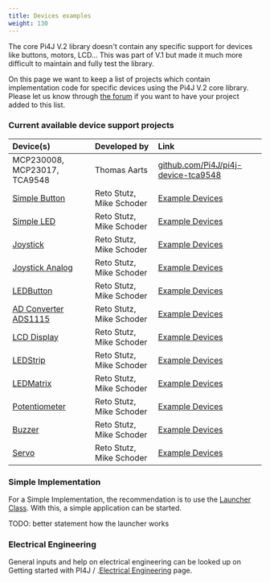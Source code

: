 ```yaml
---
title: Devices examples
weight: 130
---
```


The core Pi4J V.2 library doesn't contain any specific support for devices like buttons, motors, LCD... This was part of 
V.1 but made it much more difficult to maintain and fully test the library.

On this page we want to keep a list of projects which contain implementation code for specific devices using the Pi4J 
V.2 core library. Please let us know through [the forum](https://forum.pi4j.com) if you want to have your project added 
to this list.

### Current available device support projects

| Device(s)                     | Developed by          | Link              |
| :---                          | :---                  | :---              |
| MCP230008, MCP23017, TCA9548  | Thomas Aarts          | [github.com/Pi4J/pi4j-device-tca9548](https://github.com/Pi4J/pi4j-device-tca9548) |
| [Simple Button](/documentation/device-examples/simplebutton) | Reto Stutz, Mike Schoder | [Example Devices](https://github.com/Pi4J/pi4j-example-components)|
| [Simple LED](/documentation/device-examples/simpleled) | Reto Stutz, Mike Schoder | [Example Devices](https://github.com/Pi4J/pi4j-example-components)|
| [Joystick](/documentation/device-examples/joystick) | Reto Stutz, Mike Schoder | [Example Devices](https://github.com/Pi4J/pi4j-example-components)|
| [Joystick Analog](/documentation/device-examples/joystickanalog) | Reto Stutz, Mike Schoder | [Example Devices](https://github.com/Pi4J/pi4j-example-components)|
| [LEDButton](/documentation/device-examples/ledbutton) | Reto Stutz, Mike Schoder | [Example Devices](https://github.com/Pi4J/pi4j-example-components)|
| [AD Converter ADS1115](/documentation/device-examples/ads1115) | Reto Stutz, Mike Schoder | [Example Devices](https://github.com/Pi4J/pi4j-example-components)|
| [LCD Display](/documentation/device-examples/lcddisplay) | Reto Stutz, Mike Schoder | [Example Devices](https://github.com/Pi4J/pi4j-example-components)|
| [LEDStrip](/documentation/device-examples/ledstrip) | Reto Stutz, Mike Schoder | [Example Devices](https://github.com/Pi4J/pi4j-example-components)|
| [LEDMatrix](/documentation/device-examples/ledmatrix) | Reto Stutz, Mike Schoder | [Example Devices](https://github.com/Pi4J/pi4j-example-components)|
| [Potentiometer](/documentation/device-examples/potentiometer) | Reto Stutz, Mike Schoder | [Example Devices](https://github.com/Pi4J/pi4j-example-components)|
| [Buzzer](/documentation/device-examples/buzzer) | Reto Stutz, Mike Schoder | [Example Devices](https://github.com/Pi4J/pi4j-example-components)|
| [Servo](/documentation/device-examples/servo) | Reto Stutz, Mike Schoder | [Example Devices](https://github.com/Pi4J/pi4j-example-components)|

### Simple Implementation

For a Simple Implementation, the recommendation is to use the [Launcher Class](https://github.com/Pi4J/pi4j-example-components/blob/Dev-Arcade/src/main/java/com/pi4j/example/Launcher.java).
With this, a simple application can be started.

TODO: better statement how the launcher works

### Electrical Engineering
General inputs and help on electrical engineering can be looked up on Getting started with PI4J / .[Electrical Engineering](/getting-started/electricalengeneering/) page.